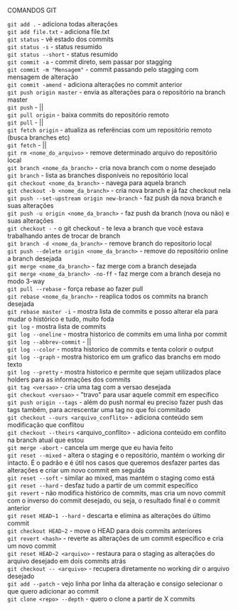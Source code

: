 COMANDOS GIT

`git add .` - adiciona todas alterações<br>
`git add file.txt` - adiciona file.txt<br>
`git status` - vê estado dos commits<br>
`git status -s` - status resumido<br>
`git status --short` - status resumido<br>
`git commit -a` - commit direto, sem passar por stagging<br>
`git commit -m "Mensagem"` - commit passando pelo stagging com mensagem de alteração<br>
`git commit -amend` - adiciona alterações no commit anterior<br>
`git push origin master` - envia as alterações para o repositório na branch master<br>
`git push` - ||<br>
`git pull origin` - baixa commits do repositório remoto<br>
`git pull` - ||<br>
`git fetch origin` - atualiza as referências com um repositório remoto (busca branches etc)<br>
`git fetch` - ||<br>
`git rm <nome_do_arquivo>` - remove determinado arquivo do repositório local<br>
`git branch <nome_da_branch>` - cria nova branch com o nome desejado<br>
`git branch` - lista as branches disponíveis no repositório local<br>
`git checkout <nome_da_branch>` - navega para aquela branch<br>
`git checkout -b <nome_da_branch>` - cria nova branch e já faz checkout nela<br>
`git push --set-upstream origin new-branch` - faz push da nova branch e suas alterações<br>
`git push -u origin <nome_da_branch>` - faz push da branch (nova ou não) e suas alterações<br>
`git checkout -` - o git checkout - te leva a branch que você estava trabalhando antes de trocar de branch<br>
`git branch -d <nome_da_branch>` - remove branch do repositorio local<br>
`git push --delete origin <nome_da_branch>` - remove do repositório online a branch desejada<br>
`git merge <nome_da_branch>` - faz merge com a branch desejada<br>
`git merge <nome_da_branch> -no-ff` - faz merge com a branch deseja no modo 3-way<br>
`git pull --rebase` - força rebase ao fazer pull<br>
`git rebase <nome_da_branch>` - reaplica todos os commits na branch desejada<br>
`git rebase master -i` - mostra lista de commits e posso alterar ela para mudar o histórico e tudo, muito foda<br>
`git log` - mostra lista de commits<br>
`git log --oneline` - mostra historico de commits em uma linha por commit<br>
`git log --abbrev-commit` - ||<br>
`git log --color` - mostra historico de commits e tenta colorir o output<br>
`git log --graph` - mostra historico em um grafico das branchs em modo texto<br>
`git log --pretty` - mostra historico e permite que sejam utilizados place holders para as informações dos commits<br>
`git tag <versao>` - cria uma tag com a versao desejada<br>
`git checkout <versao>` - "travo" para usar aquele commit em específico<br>
`git push origin --tags` - além do push normal eu preciso fazer push das tags também, para acrescentar uma tag no que foi commitado<br>
`git checkout --ours <arquivo_conflito>` - adiciona conteúdo sem modificação que conflitou<br>
`git checkout --theirs` <arquivo_conflito> - adiciona conteúdo em conflito na branch atual que estou<br>
`git merge -abort` - cancela um merge que eu havia feito<br>
`git reset --mixed` - altera o staging e o repositório, mantém o working dir intacto. É o padrão e é útil nos casos que queremos desfazer partes das alterações e criar um novo commit em seguida<br>
`git reset --soft` - similar ao mixed, mas mantém o staging como está<br>
`git reset --hard` - desfaz tudo a partir de um commit específico<br>
`git revert` - não modifica histórico de commits, mas cria um novo commit com o inverso do commit desejado, ou seja, o resultado final é o commit anterior<br>
`git reset HEAD~1 --hard` - descarta e elimina as alterações do último commit<br>
`git checkout HEAD~2` - move o HEAD para dois commits anteriores<br>
`git revert <hash>` - reverte as alterações de um commit específico e cria um novo commit<br>
`git reset HEAD~2 <arquivo>` - restaura para o staging as alterações do arquivo desejado em dois commits atrás<br>
`git checkout -- <arquivo>` - recupera diretamente no working dir o arquivo desejado<br>
`git add --patch` - vejo linha por linha da alteração e consigo selecionar o que quero adicionar ao commit<br>
`git clone <repo> --depth` - quero o clone a partir de X commits<br>
